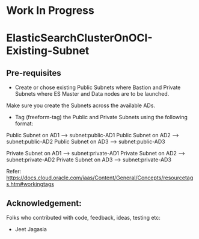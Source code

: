 # Work In Progress
# ElasticSearchClusterOnOCI-Existing-Subnet

## Pre-requisites
- Create or chose existing Public Subnets where Bastion and Private Subnets where ES Master and Data nodes are to be launched. 

Make sure you create the Subnets across the available ADs.

- Tag (freeform-tag) the Public and Private Subnets using the following format:

Public Subnet on AD1 --> subnet:public-AD1
Public Subnet on AD2 --> subnet:public-AD2
Public Subnet on AD3 --> subnet:public-AD3

Private Subnet on AD1 --> subnet:private-AD1
Private Subnet on AD2 --> subnet:private-AD2
Private Subnet on AD3 --> subnet:private-AD3

Refer: https://docs.cloud.oracle.com/iaas/Content/General/Concepts/resourcetags.htm#workingtags

## Acknowledgement: 
Folks who contributed with code, feedback, ideas, testing etc:
-  Jeet Jagasia

